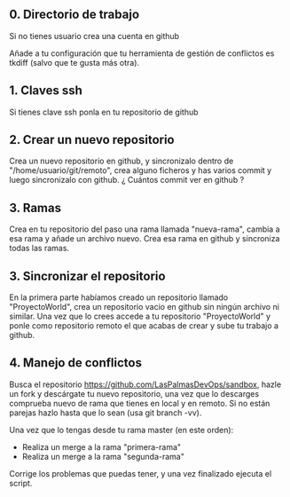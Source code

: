 ## 0. Directorio de trabajo

Si no tienes usuario crea una cuenta en github

Añade a tu configuración que tu herramienta de gestión de conflictos es tkdiff (salvo que te gusta más otra).

## 1. Claves ssh

Si tienes clave ssh ponla en tu repositorio de github

## 2. Crear un nuevo repositorio

Crea un nuevo repositorio en github, y sincronizalo dentro de "/home/usuario/git/remoto", crea alguno ficheros y has varios commit y luego sincronizalo con github. ¿ Cuántos commit ver en github ?

## 3. Ramas

Crea en tu repositorio del paso una rama llamada "nueva-rama", cambia a esa rama y añade un archivo nuevo. Crea esa rama en github y sincroniza todas las ramas.

## 3. Sincronizar el repositorio 

En la primera parte habíamos creado un repositorio llamado "ProyectoWorld", crea un repositorio vacio en github sin ningún archivo ni similar. Una vez que lo crees accede a tu repositorio "ProyectoWorld" y ponle como repositorio remoto el que acabas de crear y sube tu trabajo a github.

## 4. Manejo de conflictos

Busca el repositorio https://github.com/LasPalmasDevOps/sandbox, hazle un fork y descárgate tu nuevo repositorio, una vez que lo descarges comprueba nuevo de rama que tienes en local y en remoto. Si no están parejas hazlo hasta que lo sean (usa git branch -vv).

Una vez que lo tengas desde tu rama master (en este orden):

- Realiza un merge a la rama "primera-rama"
- Realiza un merge a la rama "segunda-rama" 

Corrige los problemas que puedas tener, y una vez finalizado ejecuta el script.